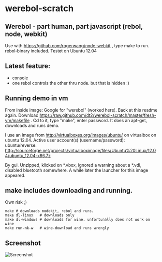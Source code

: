 werebol-scratch
===============

Werebol - part human, part javascript (rebol, node, webkit)
-----------------------------------------------------------------------------------

Use with https://github.com/rogerwang/node-webkit , type make to run. rebol-binary included.
Testet on Ubuntu 12.04

Latest feature:
--------------------

* console
* one rebol controls the other thru node. but that is hidden :)

Running demo in vm
-------------------

From inside image: Google for "werebol" (worked here). Back at this readme again. Download https://raw.github.com/dt2/werebol-scratch/master/fresh-vm/makefile . Cd to it, type "make", enter password. It does an apt-get, downloads and runs demo.

I use an image from http://virtualboxes.org/images/ubuntu/ on virtualbox on ubuntu 12.04. 
Active user account(s) (username/password): ubuntu/reverse.
http://sourceforge.net/projects/virtualboximage/files/Ubuntu%20Linux/12.04/ubuntu_12.04-x86.7z

By gui. Unzipped, klicked on *.vbox, ignored a warning about a *.vdi, disabled bluetooth somewhere. A while later the launcher for this image appeared.


make includes downloading and running.
----------------------------------------------------------
Own risk ;)

    make # downloads nodekit, rebol and runs.
    make dl-linux   # downloads only    
    make dl-windows # downloads for wine. unfortunally does not work on wine
    make run-nk-w   # wine-download and runs wrongly

Screenshot
----------------
![Screenshot](http://i.imgur.com/jgXbzCH.png)

